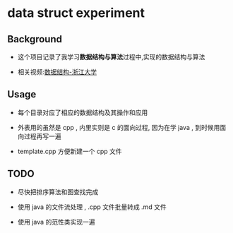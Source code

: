 # data struct experiment

## Background

- 这个项目记录了我学习**数据结构与算法**过程中,实现的数据结构与算法

- 相关视频:[数据结构-浙江大学](https://www.bilibili.com/video/BV1JW411i731?from=search&seid=6050727490707731480)

## Usage

- 每个目录对应了相应的数据结构及其操作和应用

- 外表用的虽然是 cpp , 内里实则是 c 的面向过程, 因为在学 java , 到时候用面向过程再写一遍
- template.cpp 方便新建一个 cpp 文件

## TODO

- 尽快把排序算法和图查找完成

- 使用 java 的文件流处理 , .cpp 文件批量转成 .md 文件

- 使用 java 的范性类实现一遍
